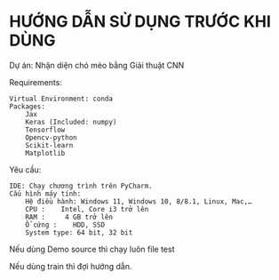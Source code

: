 # HƯỚNG DẪN SỬ DỤNG TRƯỚC KHI DÙNG
Dự án: Nhận diện chó mèo bằng Giải thuật CNN

Requirements:

    Virtual Environment: conda
    Packages:
        Jax
        Keras (Included: numpy)
        Tensorflow
        Opencv-python
        Scikit-learn 
        Matplotlib

Yêu cầu:

    IDE: Chạy chương trình trên PyCharm.
    Cấu hình máy tính:
        Hệ điều hành: Windows 11, Windows 10, 8/8.1, Linux, Mac,…
        CPU :    Intel, Core i3 trở lên
        RAM :     4 GB trở lên
        Ổ cứng :    HDD, SSD
        System type: 64 bit, 32 bit


Nếu dùng Demo source thì chạy luôn file test

Nếu dùng train thì đợi hướng dẫn.
